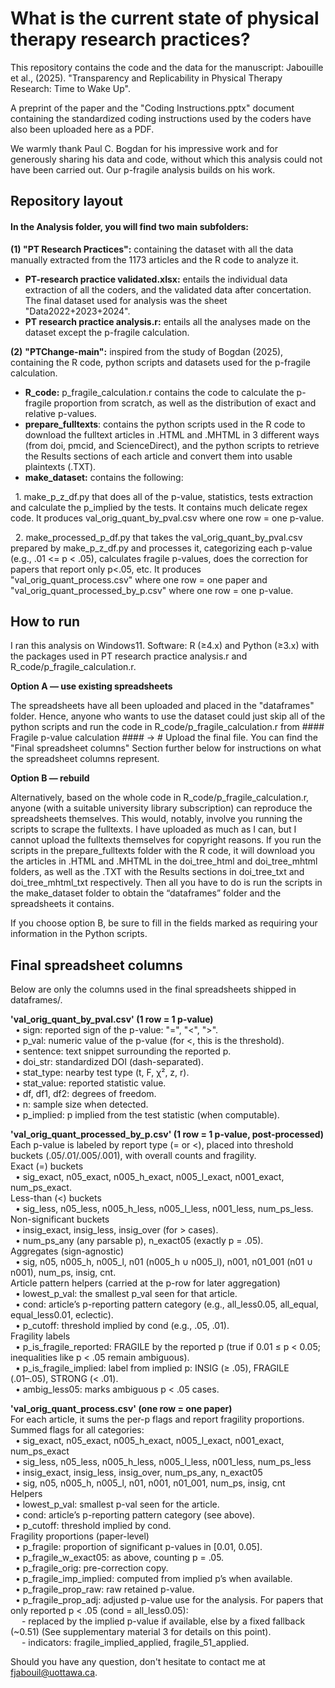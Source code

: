 # **What is the current state of physical therapy research practices?**

This repository contains the code and the data for the manuscript: Jabouille et al., (2025). "Transparency and Replicability in Physical Therapy Research: Time to Wake Up".

A preprint of the paper and the "Coding Instructions.pptx" document containing the standardized coding instructions used by the coders have also been uploaded here as a PDF.

We warmly thank Paul C. Bogdan for his impressive work and for generously sharing his data and code, without which this analysis could not have been carried out. Our p-fragile analysis builds on his work.

## **Repository layout**

#### In the Analysis folder, you will find two main subfolders:

**(1) "PT Research Practices":** containing the dataset with all the data manually extracted from the 1173 articles and the R code to analyze it.

* **PT-research practice validated.xlsx:** entails the individual data extraction of all the coders, and the validated data after concertation. The final dataset used for analysis was the sheet "Data2022+2023+2024".
* **PT research practice analysis.r:** entails all the analyses made on the dataset except the p-fragile calculation.

**(2)** **"PTChange-main":** inspired from the study of Bogdan (2025), containing the R code, python scripts and datasets used for the p-fragile calculation.

* **R\_code:** p\_fragile\_calculation.r contains the code to calculate the p-fragile proportion from scratch, as well as the distribution of exact and relative p-values.
* **prepare\_fulltexts**: contains the python scripts used in the R code to download the fulltext articles in .HTML and .MHTML in 3 different ways (from doi, pmcid, and ScienceDirect), and the python scripts to retrieve the Results sections of each article and convert them into usable plaintexts (.TXT).
* **make\_dataset:** contains the following:

     	1. make\_p\_z\_df.py that does all of the p-value, statistics, tests extraction and calculate the p\_implied by the tests. It contains much delicate 	regex code. It           produces val\_orig\_quant\_by\_pval.csv where one row = one p-value.

     	2. make\_processed\_p\_df.py that takes the val\_orig\_quant\_by\_pval.csv prepared by make\_p\_z\_df.py and processes it, categorizing each p-value 	(e.g., .01 <= p         < .05), calculates fragile p-values, does the correction for papers that report only p<.05, etc. It produces 	"val\_orig\_quant\_process.csv" where one row = one           paper and "val\_orig\_quant\_processed\_by\_p.csv" where one row = one p-value.


##    **How to run**

I ran this analysis on Windows11.
Software: R (≥4.x) and Python (≥3.x) with the packages used in PT research practice analysis.r and R\_code/p\_fragile\_calculation.r.

**Option A — use existing spreadsheets** 

The spreadsheets have all been uploaded and placed in the "dataframes" folder. Hence, anyone who wants to use the dataset could just skip all of the python scripts and run the code in R\_code/p\_fragile\_calculation.r from #### Fragile p-value calculation #### -> # Upload the final file. You can find the "Final spreadsheet columns" Section further below for instructions on what the spreadsheet columns represent.

**Option B — rebuild**

Alternatively, based on the whole code in R\_code/p\_fragile\_calculation.r, anyone (with a suitable university library subscription) can reproduce the spreadsheets themselves. This would, notably, involve you running the scripts to scrape the fulltexts. I have uploaded as much as I can, but I cannot upload the fulltexts themselves for copyright reasons. If you run the scripts in the prepare\_fulltexts folder with the R code, it will download you the articles in .HTML and .MHTML in the doi\_tree\_html and doi\_tree\_mhtml folders, as well as the .TXT with the Results sections in doi\_tree\_txt and doi\_tree\_mhtml\_txt respectively. Then all you have to do is run the scripts in the make\_dataset folder to obtain the “dataframes” folder and the spreadsheets it contains.

If you choose option B, be sure to fill in the fields marked as requiring your information in the Python scripts.

## **Final spreadsheet columns**

Below are only the columns used in the final spreadsheets shipped in dataframes/.

**'val\_orig\_quant\_by\_pval.csv' (1 row = 1 p-value)**  
&nbsp;&nbsp;• sign: reported sign of the p-value: "=", "<", ">".  
&nbsp;&nbsp;• p\_val: numeric value of the p-value (for <, this is the threshold).  
&nbsp;&nbsp;• sentence: text snippet surrounding the reported p.  
&nbsp;&nbsp;• doi\_str: standardized DOI (dash-separated).  
&nbsp;&nbsp;• stat\_type: nearby test type (t, F, χ², z, r).  
&nbsp;&nbsp;• stat\_value: reported statistic value.  
&nbsp;&nbsp;• df, df1, df2: degrees of freedom.  
&nbsp;&nbsp;• n: sample size when detected.  
&nbsp;&nbsp;• p\_implied: p implied from the test statistic (when computable).  

**'val\_orig\_quant\_processed\_by\_p.csv' (1 row = 1 p-value, post-processed)**  
Each p-value is labeled by report type (= or <), placed into threshold buckets (.05/.01/.005/.001), with overall counts and fragility.  
Exact (=) buckets  
&nbsp;&nbsp;• sig\_exact, n05\_exact, n005\_h\_exact, n005\_l\_exact, n001\_exact, num\_ps\_exact.  
Less-than (<) buckets  
&nbsp;&nbsp;• sig\_less, n05\_less, n005\_h\_less, n005\_l\_less, n001\_less, num\_ps\_less.  
Non-significant buckets  
&nbsp;&nbsp;• insig\_exact, insig\_less, insig\_over (for > cases).  
&nbsp;&nbsp;• num\_ps\_any (any parsable p), n\_exact05 (exactly p = .05).  
Aggregates (sign-agnostic)  
&nbsp;&nbsp;• sig, n05, n005\_h, n005\_l, n01 (n005\_h ∪ n005\_l), n001, n01\_001 (n01 ∪ n001), num\_ps, insig, cnt.  
Article pattern helpers (carried at the p-row for later aggregation)  
&nbsp;&nbsp;• lowest\_p\_val: the smallest p\_val seen for that article.  
&nbsp;&nbsp;• cond: article’s p-reporting pattern category (e.g., all\_less0.05, all\_equal, equal\_less0.01, eclectic).  
&nbsp;&nbsp;• p\_cutoff: threshold implied by cond (e.g., .05, .01).  
Fragility labels  
&nbsp;&nbsp;• p\_is\_fragile\_reported: FRAGILE by the reported p (true if 0.01 ≤ p < 0.05; inequalities like p < .05 remain ambiguous).  
&nbsp;&nbsp;• p\_is\_fragile\_implied: label from implied p: INSIG (≥ .05), FRAGILE (.01–.05), STRONG (< .01).  
&nbsp;&nbsp;• ambig\_less05: marks ambiguous p < .05 cases.  

**'val\_orig\_quant\_process.csv' (one row = one paper)**  
For each article, it sums the per-p flags and report fragility proportions.  
Summed flags for all categories:  
&nbsp;&nbsp;• sig\_exact, n05\_exact, n005\_h\_exact, n005\_l\_exact, n001\_exact, num\_ps\_exact  
&nbsp;&nbsp;• sig\_less, n05\_less, n005\_h\_less, n005\_l\_less, n001\_less, num\_ps\_less  
&nbsp;&nbsp;• insig\_exact, insig\_less, insig\_over, num\_ps\_any, n\_exact05  
&nbsp;&nbsp;• sig, n05, n005\_h, n005\_l, n01, n001, n01\_001, num\_ps, insig, cnt  
Helpers  
&nbsp;&nbsp;• lowest\_p\_val: smallest p-val seen for the article.  
&nbsp;&nbsp;• cond: article’s p-reporting pattern category (see above).  
&nbsp;&nbsp;• p\_cutoff: threshold implied by cond.  
Fragility proportions (paper-level)  
&nbsp;&nbsp;• p\_fragile: proportion of significant p-values in \[0.01, 0.05].  
&nbsp;&nbsp;• p\_fragile\_w\_exact05: as above, counting p = .05.  
&nbsp;&nbsp;• p\_fragile\_orig: pre-correction copy.  
&nbsp;&nbsp;• p\_fragile\_imp\_implied: computed from implied p’s when available.  
&nbsp;&nbsp;• p\_fragile\_prop\_raw: raw retained p-value.  
&nbsp;&nbsp;• p\_fragile\_prop\_adj: adjusted p-value use for the analysis. For papers that only reported p < .05 (cond = all\_less0.05):  
      &emsp;            - replaced by the implied p-value if available, else by a fixed fallback (~0.51) (See supplementary material 3 for details on this point).  
      &emsp;	      - indicators: fragile\_implied\_applied, fragile\_51\_applied.




  
  
 
Should you have any question, don't hesitate to contact me at fjabouil@uottawa.ca.



























